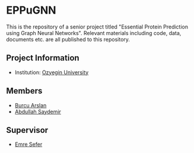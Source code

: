 # EPPuGNN

This is the repository of a senior project titled "Essential Protein Prediction using Graph Neural Networks". Relevant materials including code, data, documents etc. are all published to this repository.

## Project Information
- Institution: [Ozyegin University](https://www.ozyegin.edu.tr/en)

## Members
- [Burcu Arslan](https://github.com/burcula)
- [Abdullah Saydemir](https://github.com/Saydemr)

## Supervisor
- [Emre Sefer](http://www.emresefer.com)

